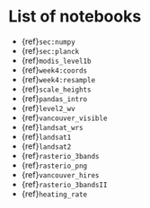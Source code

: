 # List of notebooks

* {ref}`sec:numpy`
* {ref}`sec:planck`
* {ref}`modis_level1b`
* {ref}`week4:coords`
* {ref}`week4:resample`
* {ref}`scale_heights`
* {ref}`pandas_intro`
* {ref}`level2_wv`
* {ref}`vancouver_visible`
* {ref}`landsat_wrs`
* {ref}`landsat1`
* {ref}`landsat2`
* {ref}`rasterio_3bands`
* {ref}`rasterio_png`
* {ref}`vancouver_hires`
* {ref}`rasterio_3bandsII`
* {ref}`heating_rate`
